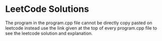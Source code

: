 # LeetCode Solutions
The program in the program.cpp file cannot be directly copy pasted on leetcode instead use the link given at the top of every program.cpp file to see the leetcode solution and explanation.
